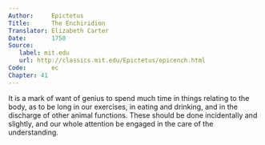 ```yaml
---
Author:     Epictetus  
Title:      The Enchiridion  
Translator: Elizabeth Carter  
Date:       1750  
Source:
   label: mit.edu
   url: http://classics.mit.edu/Epictetus/epicench.html
Code:       ec  
Chapter: 41
---
```


It is a mark of want of genius to spend much time in things relating to the
body, as to be long in our exercises, in eating and drinking, and in the
discharge of other animal functions. These should be done incidentally and
slightly, and our whole attention be engaged in the care of the understanding.


